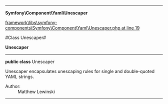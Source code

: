 

- - -

**Symfony\Component\Yaml\Unescaper**


<a href="https://github.com/JeyDotC/Hirudo/blob/master/framework/libs/symfony-components/Symfony/Component/Yaml/Unescaper.php#L19" target='_blank'>framework\libs\symfony-components\Symfony\Component\Yaml\Unescaper.php at line 19</a>

#Class Unescaper#

**Unescaper**




- - -

<p><strong>public  class</strong> <span>Unescaper</span></p>

<div class="comment" id="overview_description"><p>Unescaper encapsulates unescaping rules for single and double-quoted
YAML strings.</p></div>

<dl>
<dt>Author:</dt>
<dd>Matthew Lewinski <matthew@lewinski.org></dd>
</dl>


<hr />

